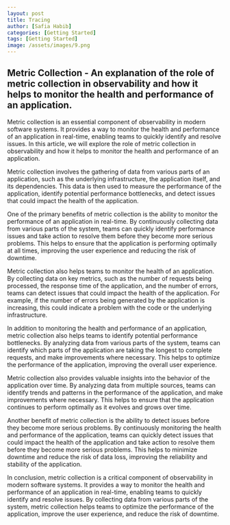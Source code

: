 ```yaml
---
layout: post
title: Tracing
author: [Safia Habib]
categories: [Getting Started]
tags: [Getting Started]
image: /assets/images/9.png
---
```


## Metric Collection - An explanation of the role of metric collection in observability and how it helps to monitor the health and performance of an application.

Metric collection is an essential component of observability in modern software systems. It provides a way to monitor the health and performance of an application in real-time, enabling teams to quickly identify and resolve issues. In this article, we will explore the role of metric collection in observability and how it helps to monitor the health and performance of an application.

Metric collection involves the gathering of data from various parts of an application, such as the underlying infrastructure, the application itself, and its dependencies. This data is then used to measure the performance of the application, identify potential performance bottlenecks, and detect issues that could impact the health of the application.

One of the primary benefits of metric collection is the ability to monitor the performance of an application in real-time. By continuously collecting data from various parts of the system, teams can quickly identify performance issues and take action to resolve them before they become more serious problems. This helps to ensure that the application is performing optimally at all times, improving the user experience and reducing the risk of downtime.

Metric collection also helps teams to monitor the health of an application. By collecting data on key metrics, such as the number of requests being processed, the response time of the application, and the number of errors, teams can detect issues that could impact the health of the application. For example, if the number of errors being generated by the application is increasing, this could indicate a problem with the code or the underlying infrastructure.

In addition to monitoring the health and performance of an application, metric collection also helps teams to identify potential performance bottlenecks. By analyzing data from various parts of the system, teams can identify which parts of the application are taking the longest to complete requests, and make improvements where necessary. This helps to optimize the performance of the application, improving the overall user experience.

Metric collection also provides valuable insights into the behavior of the application over time. By analyzing data from multiple sources, teams can identify trends and patterns in the performance of the application, and make improvements where necessary. This helps to ensure that the application continues to perform optimally as it evolves and grows over time.

Another benefit of metric collection is the ability to detect issues before they become more serious problems. By continuously monitoring the health and performance of the application, teams can quickly detect issues that could impact the health of the application and take action to resolve them before they become more serious problems. This helps to minimize downtime and reduce the risk of data loss, improving the reliability and stability of the application.

In conclusion, metric collection is a critical component of observability in modern software systems. It provides a way to monitor the health and performance of an application in real-time, enabling teams to quickly identify and resolve issues. By collecting data from various parts of the system, metric collection helps teams to optimize the performance of the application, improve the user experience, and reduce the risk of downtime.
